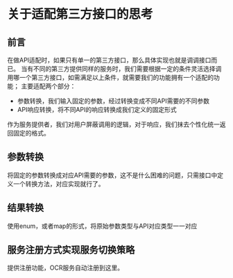 
  
# 关于适配第三方接口的思考


## 前言

在做API适配时，如果只有单一的第三方接口，那么具体实现也就是调调接口而已。
当有不同的第三方提供同样的服务时，我们需要根据一定的条件灵活选择调用哪一个第三方接口，如需满足以上条件，就需要我们的功能拥有一个适配的功能；
主要适配两个部分：
* 参数转换，我们输入固定的参数，经过转换变成不同API需要的不同参数
* API响应转换，将不同API的响应转换成我们定义的固定形式

作为服务提供者，我们对用户屏蔽调用的逻辑，对于响应，我们抹去个性化统一返回固定的格式。

## 参数转换

将固定的参数转换成对应API需要的参数，这不是什么困难的问题，只需接口中定义一个转换方法，对应实现就行了。

## 结果转换

使用enum，或者map的形式，将原始参数类型与API对应类型一一对应

## 服务注册方式实现服务切换策略

提供注册功能，OCR服务自动注册到这里。

<!--stackedit_data:
eyJoaXN0b3J5IjpbLTg1ODYwMDE3LDkzMTM1NDg5MV19
-->